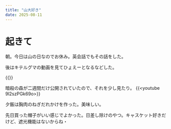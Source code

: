 ```yaml
---
title: "山大好き"
date: 2025-08-11
---
```


# 起きて
朝。今日は山の日なのでお休み。英会話でもその話をした。

後はキテルグマの動画を見てひょえーとなるなどした。

{{<tweet user="dango_bot" id="1954664052099064247">}}

暗殺の森が二週間だけ公開されていたので、それを少し見たり。
{{<youtube 9l2szPGk69o>}}


夕飯は胸肉のねぎだれかけを作った。美味しい。

先日買った帽子がいい感じでよかった。日差し除けのやつ。キャスケット好きだけど、遮光機能はないからね・